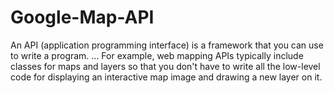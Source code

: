 # Google-Map-API
An API (application programming interface) is a framework that you can use to write a program. ... For example, web mapping APIs typically include classes for maps and layers so that you don't have to write all the low-level code for displaying an interactive map image and drawing a new layer on it.
